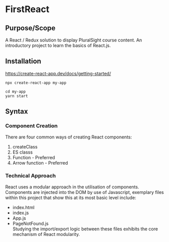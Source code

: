 # FirstReact

## Purpose/Scope

A React / Redux solution to display PluralSight course content. An introductory project to learn the basics of React.js.

## Installation

https://create-react-app.dev/docs/getting-started/

```console
npx create-react-app my-app
```

```console
cd my-app
yarn start
```

## Syntax

### Component Creation

There are four common ways of creating React components:
1. createClass
2. ES classs
3. Function  - Preferred
4. Arrow function  - Preferred

### Technical Approach

React uses a modular approach in the utilisation of components.  
Components are injected into the DOM by use of Javascript, exemplary files within this project that show this at its most basic level include:  
- index.html  
- index.js  
- App.js  
- PageNotFound.js  
Studying the import/export logic between these files exhibits the core mechanism of React modularity.
